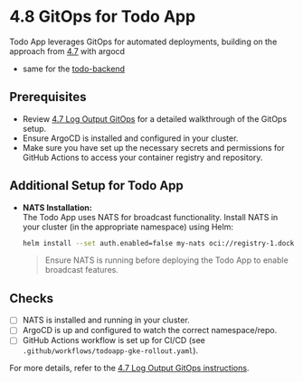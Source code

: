 # 4.8 GitOps for Todo App

Todo App leverages GitOps for automated deployments, building on the approach from [4.7](../log_output/readme.md) with argocd

- same for the [todo-backend](../.github/workflows/todo-backend-gke_rollout.yaml)

## Prerequisites

- Review [4.7 Log Output GitOps](../log_output/readme.md) for a detailed walkthrough of the GitOps setup.
- Ensure ArgoCD is installed and configured in your cluster.
- Make sure you have set up the necessary secrets and permissions for GitHub Actions to access your container registry and repository.

## Additional Setup for Todo App

- **NATS Installation:**  
  The Todo App uses NATS for broadcast functionality. Install NATS in your cluster (in the appropriate namespace) using Helm:

  ```sh
  helm install --set auth.enabled=false my-nats oci://registry-1.docker.io/bitnamicharts/nats
  ```

  > Ensure NATS is running before deploying the Todo App to enable broadcast features.

## Checks

- [ ] NATS is installed and running in your cluster.
- [ ] ArgoCD is up and configured to watch the correct namespace/repo.
- [ ] GitHub Actions workflow is set up for CI/CD (see `.github/workflows/todoapp-gke-rollout.yaml`).

For more details, refer to the [4.7 Log Output GitOps instructions](../log_output/readme.md).

